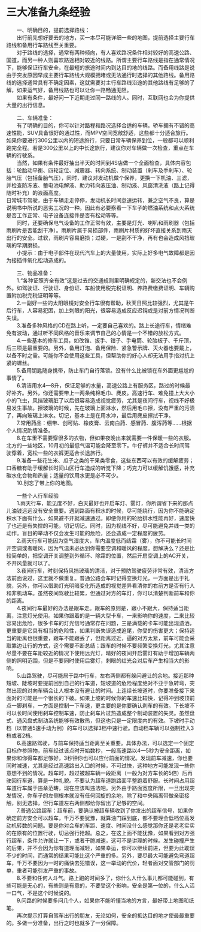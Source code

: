 # 三大准备九条经验  

&emsp;&emsp;一、明确目的，提前选择路线：  
&emsp;&emsp;出行前先想好要去的地方，买一本尽可能详细一些的地图，提前选择主要行车路线和备用行车路线至关重要。  
&emsp;&emsp;对于路线的选择，通常有两种倾向，有人喜欢路况条件相对较好的高速公路、国道，而另一种人则喜欢路途相对较近的线路。所谓主要行车路线是指在通常情况下，能够保证行车安全，在最短的旅途时间内到达目的地的线路。而备用线路是说由于突发原因早成主要行车路线大规模拥堵或无法通行时选择的其他路线。备用路线的选择通常具有不确定因素，这就需要对主行车路线沿途的其他路线有足够的了解，如果运气好，备用线路也可以让你一路畅通无阻。  
&emsp;&emsp;如果有条件，最好问一下近期走过同一路线的人。同时，互联网也会为你提供大量的出行信息。  

&emsp;&emsp;二、车辆准备：  
&emsp;&emsp;有了明确的目的，你可以针对路程和路况选择合适的车辆。轿车拥有不错的高速性能，SUV具备很好的通过性，而MPV空间宽敞舒适，这些都十分适合旅行。如果你要进行300公里以内的短途旅行，只要日常车辆保养到位，一般都可以顺利跑完全程。若是300公里以上的中长途旅行，建议你对车辆做一次检查，重点在车辆的行驶系。  
&emsp;&emsp;当然，如果有条件最好抽出半天的时间到4S店做一个全面检查，具体内容包括：轮胎动平衡、四轮定位、减震器、转向系统、制动装置（刹车及手刹车）、轮胎气压（包括备胎气压），同时，建议对发动机做个保养，更换一下机油、三滤，并检查防冻液、蓄电池电解液、助力转向液压油、制动液、风窗清洗液（路上记得随时补充）的液面高度。  
日常城市驾驶，由于车辆走走停停，发动机长时间怠速运转，兼之空气不良，算是说明书中所说的恶劣工况的一种。因此有必要察看一下车子的燃油系统和点火系统是否工作正常、电子设备连接件是否有松动等等。  
&emsp;&emsp;同时，还要确保电气设备的工作正常有效，主要是灯光、喇叭和雨刷器（包括雨刷片是否能刮干净）。雨刷片属于易损部件，雨刷片材质的好坏直接关系到雨天出行的安全。过软，雨刷片容易磨损；过硬，一是刮不干净，再有也会造成风挡玻璃的早期磨损。  
&emsp;&emsp;小提示：由于电子部件在现代汽车上的大量使用，实际上好多电气故障都是因为接插件氧化松动造成的。  

&emsp;&emsp;三、物品准备：  
&emsp;&emsp;1.“各种证照齐全有效”这是过去的交通规则里明确规定的，新交法也不会例外。如驾驶证、行驶证、身份证、车船使用税完税证明、养路费缴费证明、车辆购置附加税完税证明等等。  
&emsp;&emsp;2.一副好一些的太阳眼镜对安全行车很有帮助，秋天日照比较强烈，尤其是午后行车，人容易犯困，加上刺眼的阳光，很容易造成反应迟钝或是对前方情况判断失误。  
&emsp;&emsp;3.准备多种风格的CD在路上听，一定要自己喜欢的。路上长途行车，情绪难免有波动，通过听不同风格的音乐来调节自己的心情是一个不错的放松方式。  
&emsp;&emsp;4.一些基本的修车工具，如改锥、扳手、钳子、手电筒、轮胎板子、千斤顶，后三项是最重要的。另外，备用灯泡、备用保险、紧急警示牌、灭火器也要戴上，以备不时之需。可能你不会使用这些工具，但帮助你的好心人却无法用手指对抗上紧的螺丝。  
&emsp;&emsp;5.备用钥匙随身携带，防止车门自行落锁。没有什么比被锁在车外面更尴尬的事情了。  
&emsp;&emsp;6.清洁用水4—8升，保证足够的水量，高速公路上有服务区，路过的时候最好补齐。另外，你还需要带上一两条纯棉毛巾、麂皮。高速行车、难免撞上大大小小的飞虫，风挡玻璃脏了以后很容易造成视觉疲劳，尤其是夜间行车，视线不好极易发生事故。擦玻璃的时候，先在玻璃上面淋水，然后用毛巾擦，没有严重的污渍了，再向玻璃上淋水。切记，基本上是在用水冲，最后用麂皮擦拭干净。  
&emsp;&emsp;7.常用药品：绷带、创可贴、橡皮膏、云南白药、感冒药、腹泻药等……根据个人情况酌情准备。  
&emsp;&emsp;8.在车里不需要穿很多的衣物，但如果夜晚出来就需要一件保暖一些的衣服。北方的一些地区，10月初的最低气温可能会降至零下。牛仔裤并不适合长时间驾驶穿着，宽松一些的衣裤更适合长途旅行。  
&emsp;&emsp;9.准备一些花生米、瓜子之类的干果类零食，这些东西可以有效的缓解疲劳；口香糖有助于缓解长时间山区行车造成的听觉下降；巧克力可以缓解饥饿感，补充碳水化合物和热量；适量的饮用水更是必不可少。  
&emsp;&emsp;10.别忘了带上你的地图。  

&emsp;&emsp;一些个人行车经验  
&emsp;&emsp;1.雨天行车，能见度不好，白天最好也开启车灯、雾灯，你所谓省下来的那点儿油钱远远没有安全重要。遇到路面有积水的时候，尽可能绕行，因为你不能确定积水下面有什么，如果避不开就减速通过。即便你用的轮胎排水性能再好，速度快了也还是有失控的可能，切记切记。同时，因为视线不好，尽可能避免并线一类的动作。盲目的举动不仅会发生可能的危险，还会造成一定程度的疲劳。  
&emsp;&emsp;2.雨天行车可能因为空气湿度大，车内温度低而结霜（雾），你不可能长时间开空调或者暖风，因为气温未必达到你需要空调和暖风的程度。想解决么？还是比较简单的，把空调开关调整到外循环、除霜的位置，然后开启空调上的AC开关，不开风量就可以了。  
&emsp;&emsp;3.夜间行车，时刻保持风挡玻璃的清洁，对于预防驾驶疲劳非常有效，清洁方法前面说过，这里就不做重复。普通公路会车时记得变换灯光，一方面是出于礼貌，另外，你可以借助灯光明暗变化所造成的视觉差异看清你的右前方是否有行人和非机动车。虽然夜间驾驶比较累，但通过对方的车灯，你可以清楚判断前车和你的距离。  
&emsp;&emsp;4.夜间行车最好的办法是跟车走。跟车的原则是，跟小不跟大，保持适当距离，注意灯光使用。如果你跟着的是一辆大型卡车，一来影响你的速度，二来比较容易出危险，很多卡车的灯光信号通常存在问题，三是满载的卡车可能出现遗洒，更重要是它具有相当的危险性，如果判断失误造成追尾，你受的伤害更大；保持适当的距离也很重要，跟车不能跟丢了，但距离过近，逼的对方太紧，前车可能会采取靠边让行的方式，这个需要不断总结；跟车的时候不要频繁变换灯光，尤其注意尽量不要在车距较近的情况下使用远光灯，晴好的夜间开启雾灯有助于增加车辆两侧的照明范围，但是不要同时使用后雾灯，刺眼的红光会对后车产生相当大的影响。  
&emsp;&emsp;5.山路驾驶，尽可能居于路中行车，左右两侧都有躲闪避让的余地。接近那种短坡、陡坡时要提前回到自己的行车道，短坡道的危险程度绝对不亚于急转弯，突然出现的对向车辆会让人根本没有避让的时间。上连续长坡道时，你要准备接下来面对的可能是一个很长的下破。如果上坡的时候你的车速比较快，记得冲到坡顶前点一脚刹车，一方面是控制一下车速，更主要的是你要确认刹车的有效。下长坡不可以长时间使用刹车控制车速，防止刹车片过热造成整个制动装置的失灵。虽然盘式、通风盘式制动系统能够有效散热，但这也只是一定限度内的有效。下坡时手动档（以普通5速手动为例）的车可以选择3档中速行驶。自动档车辆可以强制挂入3档或者2档。  
&emsp;&emsp;6.高速路驾驶，与前车保持适当距离至关重要。具体办法，可以选定一个固定目标作参照物，前车经过该点时开始数秒，一般高速路以4—5秒为安全距离，如果你和你得车都足够好，3秒钟你也可以应付前面的情况。发现前车减速，你也要同时减速，尤其是经过高速路出入口的时候，不可过快，这种地方可能发现一些你意想不到的情况。超车时，超过被超车辆一段距离（一般为对方车长的5倍）后再驶回行车道，算是一种礼貌。不要认为超车道跑路面平整跑着舒服。长时间占用超车道行车属于违章范畴，现在应该叫违法吧。另外由于路面宽度所限，一旦出现突发情况，你车子的左侧根本就没有任何回旋的余地，除了和中央隔离带做亲密接触，别无选择，但行车道左右两侧都给你留出了足够的空间。  
&emsp;&emsp;7.普通公路超车：超车前，要确认被超车辆收到了你发出的超车信号，如果你确定前方安全可以超车，千万不要犹豫，就算油门踩到底，都不要理会低档位高发动机转数的问题。要是你对会车的车距、速度、时间没什么感觉那你还是老老实实的在原有的位置行驶，切忌强行抢超。总之，在这上面不能犹豫，如果看到对方强行超车，条件允许就让一下，或者干脆减速，这可不是讲理的时候。发生碰撞产生的后果，并不会因为你有道理而减轻，如果幸运，你可以继续前进，但要为此耽误不少的时间，而通常的结果可能比这个严重的多。另外，要尽最大可能避免弯道超车，千万不要因为一时的痛快去犯错误，这一举动的代价，轻者面对交管部门的罚单，重者可能引发严重的事故。  
&emsp;&emsp;8.不要和任何人斗气。路上跑的时间多了，你什么人什么事儿都可能碰到，有些可能是无心的，有些则是有意的，不要受这个影响，安全是第一位的，什么人活一口气，不是这个时候说的。  
&emsp;&emsp;9.问路的时候要多问几个人，如果你不能听懂当地的方言，最好带上地图和纸笔。  
&emsp;&emsp;再次提示打算自驾车出行的朋友，无论如何，安全的抵达目的地才使最最重要的。多做一分准备，出行之时也就多了一分保障。  
